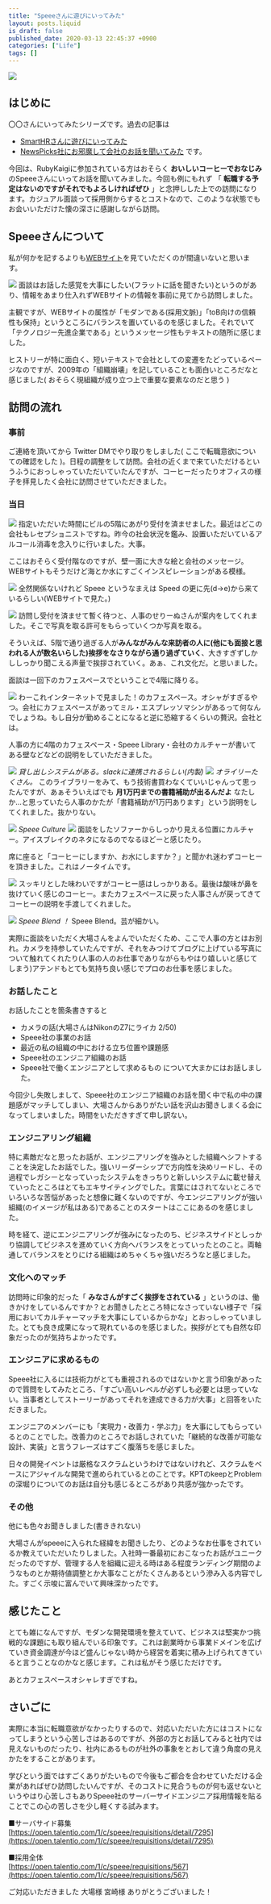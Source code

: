```yaml
---
title: "Speeeさんに遊びにいってみた"
layout: posts.liquid
is_draft: false
published_date: 2020-03-13 22:45:37 +0900
categories: ["Life"]
tags: []
---
```


![](/public/images/2020/03/DSC05483-1024x684.jpg)
## はじめに
〇〇さんにいってみたシリーズです。過去の記事は

- [SmartHRさんに遊びにいってみた](https://medium.com/katsumataryo/smart-hr%E3%81%95%E3%82%93%E3%81%AB%E9%81%8A%E3%81%B3%E3%81%AB%E8%A1%8C%E3%81%A3%E3%81%A6%E3%81%BF%E3%81%9F-a0aa95b085c6)
- [NewsPicks社にお邪魔して会社のお話を聞いてみた](https://note.katsumataryo.com/etc/2019/03/1360.html)
です。

今回は、RubyKaigiに参加されている方はおそらく **おいしいコーヒーでおなじみ** のSpeeeさんにいってお話を聞いてみました。今回も例にもれず 「 **転職する予定はないのですがそれでもよろしければぜひ** 」と念押しした上での訪問になります。カジュアル面談って採用側からするとコストなので、このような状態でもお会いいただけた懐の深さに感謝しながら訪問。

## Speeeさんについて
私が何かを記するよりも[WEBサイト](https://speee.jp/)を見ていただくのが間違いないと思います。

[![](/public/images/2020/03/スクリーンショット-2020-03-13-21.59.56-1024x558.png)](https://speee.jp/)
面談はお話した感覚を大事にしたい(フラットに話を聞きたい)というのがあり、情報をあまり仕入れずWEBサイトの情報を事前に見てから訪問しました。

主観ですが、WEBサイトの属性が「モダンである(採用文脈)」「toB向けの信頼性も保持」というところにバランスを置いているのを感じました。それでいて「テクノロジー先進企業である」というメッセージ性もテキストの随所に感じました。

ヒストリーが特に面白く、短いテキストで会社としての変遷をたどっているページなのですが、2009年の「組織崩壊」を記していることも面白いところだなと感じました( おそらく現組織が成り立つ上で重要な要素なのだと思う )

## 訪問の流れ
### 事前
ご連絡を頂いてから Twitter DMでやり取りをしました( ここで転職意欲についての確認をした )。日程の調整をして訪問。会社の近くまで来ていただけるというふうにおっしゃっていただいていたんですが、コーヒーだったりオフィスの様子を拝見したく会社に訪問させていただきました。

### 当日
![](/public/images/2020/03/DSC05483-1-1024x684.jpg)
指定いただいた時間にビルの5階にあがり受付を済ませました。最近はどこの会社もレセプショニストですね。昨今の社会状況を鑑み、設置いただいているアルコール消毒を念入りに行いました。大事。

ここはおそらく受付階なのですが、壁一面に大きな絵と会社のメッセージ。WEBサイトもそうだけど海とか水にすごくインスピレーションがある模様。

![](/public/images/2020/03/DSC05484-1024x684.jpg)
全然関係ないけれど Speee というなまえは Speed の更に先(d→e)から来ているらしい(WEBサイトで見た。)

![](/public/images/2020/03/DSC05485-1024x684.jpg)
訪問し受付を済ませて暫く待つと、人事のせりーぬさんが案内をしてくれました。そこで写真を取る許可をもらっていくつか写真を取る。

そういえば、5階で通り過ぎる人が**みんながみんな来訪者の人に(他にも面接と思われる人が数名いらした)挨拶をなさりながら通り過ぎていく**、大きすぎずしかししっかり聞こえる声量で挨拶されていく。あぁ、これ文化だ。と思いました。

面談は一回下のカフェスペースでということで4階に降りる。

![](/public/images/2020/03/DSC05491-1024x684.jpg)
わーこれインターネットで見ました！のカフェスペース。オシャがすぎるやつ。会社にカフェスペースがあってミル・エスプレッソマシンがあるって何なんでしょうね。もし自分が勤めることになると逆に恐縮するくらいの贅沢。会社とは。

人事の方に4階のカフェスペース・Speee Library・会社のカルチャーが書いてある壁などなどの説明をしていただきました。

![](/public/images/2020/03/DSC05489-1024x684.jpg)
_貸し出しシステムがある。slackに連携されるらしい(内製)_
![](/public/images/2020/03/DSC05488-1024x684.jpg)
_オライリーたくさん。_
このライブラリーをみて、もう技術書買わなくていいじゃんって思ったんですが、あぁそういえばでも **月1万円までの書籍補助が出るんだよ** なたしか...と思っていたら人事のかたが「書籍補助が1万円あります」という説明をしてくれました。抜かりない。

![](/public/images/2020/03/DSC05486-1024x684.jpg)
_Speee Culture_
![](/public/images/2020/03/DSC05492-1024x684.jpg)
面談をしたソファーからしっかり見える位置にカルチャー。アイスブレイクのネタになるのでなるほどーと感じたり。

席に座ると「コーヒーにしますか、お水にしますか？」と聞かれ迷わずコーヒーを頂きました。これはノータイムです。

![](/public/images/2020/03/DSC05493-1024x684.jpg)
スッキリとした味わいですがコーヒー感はしっかりある。最後は酸味が鼻を抜けていく感じのコーヒー。またカフェスペースに戻った人事さんが戻ってきてコーヒーの説明を手渡してくれました。

![](/public/images/2020/03/DSC05498-1024x684.jpg)
_Speee Blend ！_
Speee Blend。芸が細かい。

実際に面談をいただく大場さんをよんでいただくため、ここで人事の方とはお別れ。カメラを持参していたんですが、それをみつけてブログに上げている写真について触れてくれたり(人事の人のお仕事でありながらもやはり嬉しいと感じてしまう)アテンドもとても気持ち良い感じでプロのお仕事を感じました。

### お話したこと
お話したことを箇条書きすると

- カメラの話(大場さんはNikonのZ7にライカ 2/50)
- Speee社の事業のお話
- 最近の私の組織の中における立ち位置や課題感
- Speee社のエンジニア組織のお話
- Speee社で働くエンジニアとして求めるもの
について大まかにはお話しました。

今回少し失敗しまして、Speee社のエンジニア組織のお話を聞く中で私の中の課題感がマッチしてしまい、大場さんからありがたい話を沢山お聞きしまくる会になってしまいました。時間をいただきすぎて申し訳ない。

### エンジニアリング組織
特に素敵だなと思ったお話が、エンジニアリングを強みとした組織へシフトすることを決定したお話でした。強いリーダーシップで方向性を決めリードし、その過程でレガシーとなっていったシステムをきっちりと新しいシステムに載せ替えていったところはとてもエキサイティングでした。言葉にはされてないところでいろいろな苦悩があったと想像に難くないのですが、今エンジニアリングが強い組織(のイメージが私はある)であることのスタートはここにあるのを感じました。

時を経て、逆にエンジニアリングが強みになったのち、ビジネスサイドとしっかり協調してビジネスを進めていく方向へバランスをとっていったとのこと。両軸通してバランスをとりにける組織はめちゃくちゃ強いだろうなと感じました。

### 文化へのマッチ
訪問時に印象的だった「 **みなさんがすごく挨拶をされている** 」というのは、働きかけをしているんですか？とお聞きしたところ特になさっていない様子で「採用においてカルチャーマッチを大事にしているからかな」とおっしゃっていました。とても良き成果になって現れているのを感じました。挨拶がとても自然な印象だったのが気持ちよかったです。

### エンジニアに求めるもの
Speee社に入るには技術力がとても重視されるのではないかと言う印象があったので質問をしてみたところ、「すごい高いレベルが必ずしも必要とは思っていない。当事者としてストーリーがあってそれを達成できる力が大事」と回答をいただきました。

エンジニアのメンバーにも「実現力・改善力・学ぶ力」を大事にしてもらっているとのことでした。改善力のところでお話しされていた「継続的な改善が可能な設計、実装」と言うフレーズはすごく腹落ちを感じました。

日々の開発イベントは厳格なスクラムというわけではないけれど、スクラムをベースにアジャイルな開発で進められているとのことです。KPTのkeepとProblemの深堀りについてのお話は自分も感じるところがあり共感が強かったです。

### その他
他にも色々お聞きしました(書ききれない)

大場さんがspeeeに入られた経緯をお聞きしたり、どのようなお仕事をされているか教えていただいたりしました。入社時一番最初におこなったお話がユニークだったのですが、管理する人を組織に迎える時はある程度ランディング期間のようなものとか期待値調整とか大事なことがたくさんあるという滲み入る内容でした。すごく示唆に富んでいて興味深かったです。

## 感じたこと
とても雑になんですが、モダンな開発環境を整えていて、ビジネスは堅実かつ挑戦的な課題にも取り組んでいる印象です。これは創業時から事業ドメインを広げていき資金調達が今ほど盛んじゃない時から経営を着実に積み上げられてきていると言うことなのかなと感じます。これは私がそう感じただけです。

あとカフェスペースオシャレすぎですね。

## さいごに
実際に本当に転職意欲がなかったりするので、対応いただいた方にはコストになってしまうという心苦しさはあるのですが、外部の方とお話してみると社内では見えないものだったり、社内にあるものが社外の事象をとおして違う角度の見えかたをすることがあります。

学びという面ではすごくありがたいもので今後もご都合を合わせていただける企業があればぜひ訪問したいんですが、そのコストに見合うものが何も返せないというやはり心苦しさもありSpeee社のサーバーサイドエンジニア採用情報を貼ることでこの心の苦しさを少し軽くする試みます。

■サーバサイド募集  
[https://open.talentio.com/1/c/speee/requisitions/detail/7295](https://open.talentio.com/1/c/speee/requisitions/detail/7295)

■採用全体  
[https://open.talentio.com/1/c/speee/requisitions/567](https://open.talentio.com/1/c/speee/requisitions/567)

ご対応いただきました 大場様 宮崎様 ありがとうございました！


